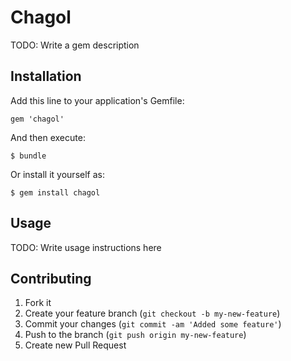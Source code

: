 # Chagol

TODO: Write a gem description

## Installation

Add this line to your application's Gemfile:

    gem 'chagol'

And then execute:

    $ bundle

Or install it yourself as:

    $ gem install chagol

## Usage

TODO: Write usage instructions here

## Contributing

1. Fork it
2. Create your feature branch (`git checkout -b my-new-feature`)
3. Commit your changes (`git commit -am 'Added some feature'`)
4. Push to the branch (`git push origin my-new-feature`)
5. Create new Pull Request
